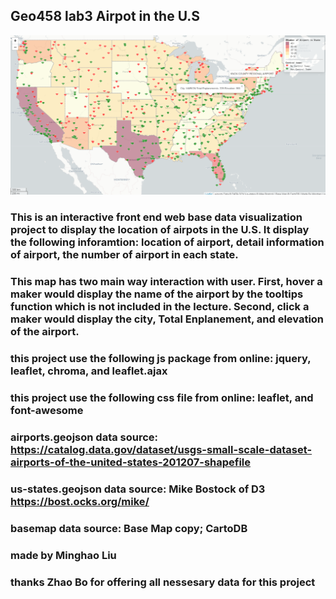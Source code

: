 ## Geo458 lab3 Airpot in the U.S
![](img/sample.PNG)
### This is an interactive front end web base data visualization project to display the location of airpots in the U.S. It display the following inforamtion: location of airport, detail information of airport, the number of airport in each state.
### This map has two main way interaction with user. First, hover a maker would display the name of the airport by the tooltips function which is not included in the lecture. Second, click a maker would display the city, Total Enplanement, and elevation of the airport.
### this project use the following js package from online: jquery, leaflet, chroma, and leaflet.ajax
### this project use the following css file from online: leaflet, and font-awesome
###  airports.geojson data source: https://catalog.data.gov/dataset/usgs-small-scale-dataset-airports-of-the-united-states-201207-shapefile
###  us-states.geojson data source: Mike Bostock of D3 https://bost.ocks.org/mike/
###  basemap data source: Base Map copy; CartoDB
### made by Minghao Liu
### thanks Zhao Bo for offering all nessesary data for this project
